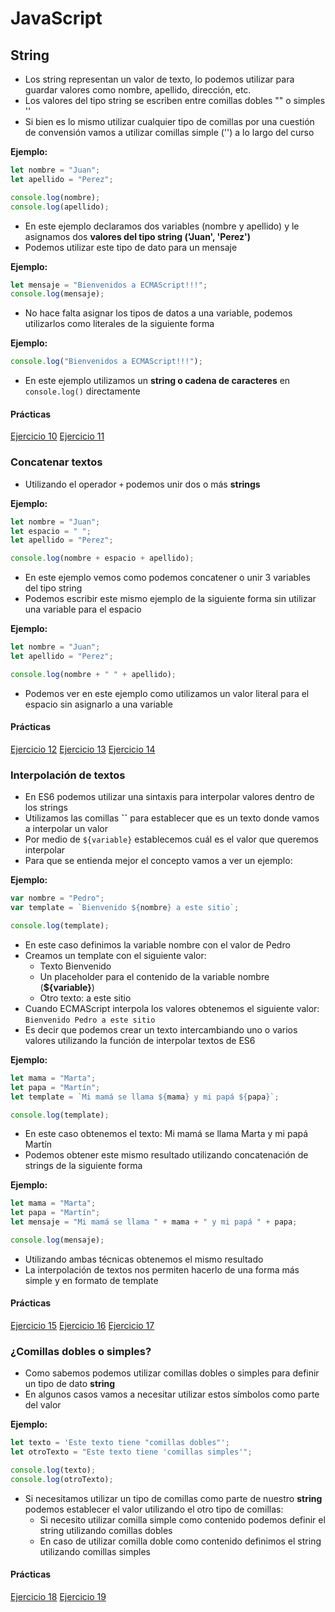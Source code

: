 # JavaScript

## String

- Los string representan un valor de texto, lo podemos utilizar para guardar valores como nombre, apellido, dirección, etc.
- Los valores del tipo string se escriben entre comillas dobles "" o simples ''
- Si bien es lo mismo utilizar cualquier tipo de comillas por una cuestión de convensión vamos a utilizar comillas simple ('') a lo largo del curso

**Ejemplo:**

```js
let nombre = "Juan";
let apellido = "Perez";

console.log(nombre);
console.log(apellido);
```

- En este ejemplo declaramos dos variables (nombre y apellido) y le asignamos dos **valores del tipo string ('Juan', 'Perez')**
- Podemos utilizar este tipo de dato para un mensaje

**Ejemplo:**

```js
let mensaje = "Bienvenidos a ECMAScript!!!";
console.log(mensaje);
```

- No hace falta asignar los tipos de datos a una variable, podemos utilizarlos como literales de la siguiente forma

**Ejemplo:**

```js
console.log("Bienvenidos a ECMAScript!!!");
```

- En este ejemplo utilizamos un **string o cadena de caracteres** en `console.log()` directamente

#### Prácticas

[Ejercicio 10](../ejercicios/consignas/js/ej10.md)
[Ejercicio 11](../ejercicios/consignas/js/ej11.md)

### Concatenar textos

- Utilizando el operador `+` podemos unir dos o más **strings**

**Ejemplo:**

```js
let nombre = "Juan";
let espacio = " ";
let apellido = "Perez";

console.log(nombre + espacio + apellido);
```

- En este ejemplo vemos como podemos concatener o unir 3 variables del tipo string
- Podemos escribir este mismo ejemplo de la siguiente forma sin utilizar una variable para el espacio

**Ejemplo:**

```js
let nombre = "Juan";
let apellido = "Perez";

console.log(nombre + " " + apellido);
```

- Podemos ver en este ejemplo como utilizamos un valor literal para el espacio sin asignarlo a una variable

#### Prácticas

[Ejercicio 12](../ejercicios/consignas/js/ej12.md)
[Ejercicio 13](../ejercicios/consignas/js/ej13.md)
[Ejercicio 14](../ejercicios/consignas/js/ej14.md)

### Interpolación de textos

- En ES6 podemos utilizar una sintaxis para interpolar valores dentro de los strings
- Utilizamos las comillas **``** para establecer que es un texto donde vamos a interpolar un valor
- Por medio de `${variable}` establecemos cuál es el valor que queremos interpolar
- Para que se entienda mejor el concepto vamos a ver un ejemplo:

**Ejemplo:**

```js
var nombre = "Pedro";
var template = `Bienvenido ${nombre} a este sitio`;

console.log(template);
```

- En este caso definimos la variable nombre con el valor de Pedro
- Creamos un template con el siguiente valor:
  - Texto Bienvenido
  - Un placeholder para el contenido de la variable nombre (**${variable}**)
  - Otro texto: a este sitio
- Cuando ECMAScript interpola los valores obtenemos el siguiente valor: `Bienvenido Pedro a este sitio`
- Es decir que podemos crear un texto intercambiando uno o varios valores utilizando la función de interpolar textos de ES6

**Ejemplo:**

```js
let mama = "Marta";
let papa = "Martín";
let template = `Mi mamá se llama ${mama} y mi papá ${papa}`;

console.log(template);
```

- En este caso obtenemos el texto: Mi mamá se llama Marta y mi papá Martín
- Podemos obtener este mismo resultado utilizando concatenación de strings de la siguiente forma

**Ejemplo:**

```js
let mama = "Marta";
let papa = "Martín";
let mensaje = "Mi mamá se llama " + mama + " y mi papá " + papa;

console.log(mensaje);
```

- Utilizando ambas técnicas obtenemos el mismo resultado
- La interpolación de textos nos permiten hacerlo de una forma más simple y en formato de template

#### Prácticas

[Ejercicio 15](../ejercicios/consignas/js/ej15.md)
[Ejercicio 16](../ejercicios/consignas/js/ej16.md)
[Ejercicio 17](../ejercicios/consignas/js/ej17.md)

### ¿Comillas dobles o simples?

- Como sabemos podemos utilizar comillas dobles o simples para definir un tipo de dato **string**
- En algunos casos vamos a necesitar utilizar estos símbolos como parte del valor

**Ejemplo:**

```js
let texto = 'Este texto tiene "comillas dobles"';
let otroTexto = "Este texto tiene 'comillas simples'";

console.log(texto);
console.log(otroTexto);
```

- Si necesitamos utilizar un tipo de comillas como parte de nuestro **string** podemos establecer el valor utilizando el otro tipo de comillas:
  - Si necesito utilizar comilla simple como contenido podemos definir el string utilizando comillas dobles
  - En caso de utilizar comilla doble como contenido definimos el string utilizando comillas simples

#### Prácticas

[Ejercicio 18](../ejercicios/consignas/js/ej18.md)
[Ejercicio 19](../ejercicios/consignas/js/ej19.md)
